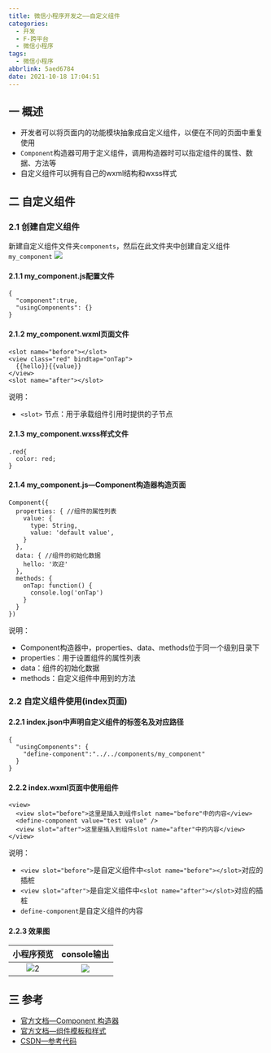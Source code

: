 ```yaml
---
title: 微信小程序开发之——自定义组件
categories:
  - 开发
  - F-跨平台
  - 微信小程序
tags:
  - 微信小程序
abbrlink: 5aed6784
date: 2021-10-18 17:04:51
---
```

## 一 概述

* 开发者可以将页面内的功能模块抽象成自定义组件，以便在不同的页面中重复使用
* `Component`构造器可用于定义组件，调用构造器时可以指定组件的属性、数据、方法等
* 自定义组件可以拥有自己的wxml结构和wxss样式

<!--more-->

## 二  自定义组件

### 2.1 创建自定义组件

新建自定义组件文件夹`components`，然后在此文件夹中创建自定义组件`my_component`
![][1]

#### 2.1.1 my_component.js配置文件

```
{
  "component":true,
  "usingComponents": {}
}
```

#### 2.1.2 my_component.wxml页面文件

```
<slot name="before"></slot>
<view class="red" bindtap="onTap">
  {{hello}}{{value}}
</view>
<slot name="after"></slot>
```

说明：

* `<slot>` 节点：用于承载组件引用时提供的子节点

#### 2.1.3 my_component.wxss样式文件

```
.red{
  color: red;
}
```

#### 2.1.4 my_component.js—Component构造器构造页面

```
Component({
  properties: { //组件的属性列表
    value: {
      type: String,
      value: 'default value',
    }
  },
  data: { //组件的初始化数据
    hello: '欢迎'
  },
  methods: {
    onTap: function() {
      console.log('onTap')
    }
  }
})
```

说明：

* Component构造器中，properties、data、methods位于同一个级别目录下
* properties：用于设置组件的属性列表
* data：组件的初始化数据
* methods：自定义组件中用到的方法

### 2.2 自定义组件使用(index页面)

#### 2.2.1 index.json中声明自定义组件的标签名及对应路径

```
{
  "usingComponents": {
    "define-component":"../../components/my_component"
  }
}
```

#### 2.2.2 index.wxml页面中使用组件

```
<view>
  <view slot="before">这里是插入到组件slot name="before"中的内容</view>
  <define-component value="test value" />
  <view slot="after">这里是插入到组件slot name="after"中的内容</view>
</view>
```

说明：

* `<view slot="before">`是自定义组件中`<slot name="before"></slot>`对应的插桩
* `<view slot="after">`是自定义组件中`<slot name="after"></slot>`对应的插桩
* `define-component`是自定义组件的内容

#### 2.2.3 效果图

| 小程序预览 | console输出 |
| :--------: | :---------: |
|   ![2][]   |   ![][3]    |

## 三 参考

* [官方文档—Component 构造器](https://developers.weixin.qq.com/miniprogram/dev/framework/custom-component/component.html)
* [官方文档—组件模板和样式](https://developers.weixin.qq.com/miniprogram/dev/framework/custom-component/wxml-wxss.html#%E7%BB%84%E4%BB%B6%20wxml%20%E7%9A%84%20slot)
* [CSDN—参考代码](https://download.csdn.net/download/Calvin_zhou/33245338)




[1]:https://fastly.jsdelivr.net/gh/pgzxc/cdn@master/blog-wechat/wechat-component-create-project.png
[2]:https://fastly.jsdelivr.net/gh/pgzxc/cdn@master/blog-wechat/wechat-component-slot-view.png
[3]:https://fastly.jsdelivr.net/gh/pgzxc/cdn@master/blog-wechat/wechat-component-slot-console.png

